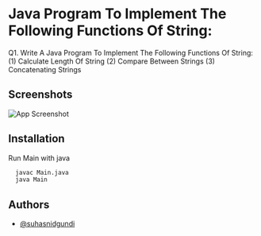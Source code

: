
# Java Program To Implement The Following Functions Of String:
Q1. Write A Java Program To Implement The Following Functions Of String: 
    (1) Calculate Length Of String 
    (2) Compare Between Strings 
    (3) Concatenating Strings 

## Screenshots

![App Screenshot](https://suhasnidgundi.suveesoft.in/images/13.png)


## Installation

Run Main with java

```bash
  javac Main.java
  java Main
```


## Authors

- [@suhasnidgundi](https://github.com/suhasnidgundi7)

